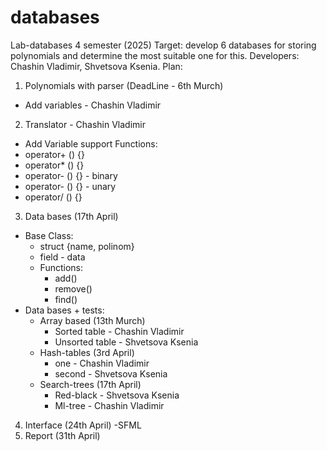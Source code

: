 # databases
Lab-databases 4 semester (2025)
Target: develop 6 databases for storing polynomials and determine the most suitable one for this.
Developers: Chashin Vladimir, Shvetsova Ksenia.
Plan:
1. Polynomials with parser (DeadLine - 6th Murch)
  - Add variables - Chashin Vladimir
2. Translator - Chashin Vladimir
  - Add Variable support
  Functions:
  - operator+ () {}
  - operator* () {}
  - operator- () {} - binary
  - operator- () {} - unary
  - operator/ () {}
3. Data bases (17th April)
  - Base Class:
    - struct {name, polinom}
    - field - data
    - Functions:
      - add()
      - remove()
      - find()
  - Data bases + tests:
    - Array based (13th Murch)
        - Sorted table - Chashin Vladimir
        - Unsorted table - Shvetsova Ksenia
    - Hash-tables (3rd April)
        - one - Chashin Vladimir
        - second - Shvetsova Ksenia
    - Search-trees (17th April)
        - Red-black - Shvetsova Ksenia
        - Ml-tree - Chashin Vladimir
4. Interface (24th April)
      -SFML
5. Report (31th April)
